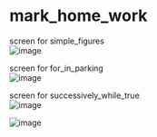 # mark_home_work
screen for simple_figures </br>
![image](https://user-images.githubusercontent.com/63554654/203239022-e6324760-2b93-482b-bce2-23ca375be7e6.png)


screen for for_in_parking </br>
![image](https://user-images.githubusercontent.com/63554654/201582846-5371504c-c9f2-4374-b569-6151add9d666.png) </br>

screen for successively_while_true </br>
![image](https://user-images.githubusercontent.com/63554654/201533258-612f6baa-2209-46a8-bb34-8a9331186336.png)

![image](https://user-images.githubusercontent.com/63554654/200918040-b5a4ba21-df26-40e7-af73-ad3c85f186f7.png)

